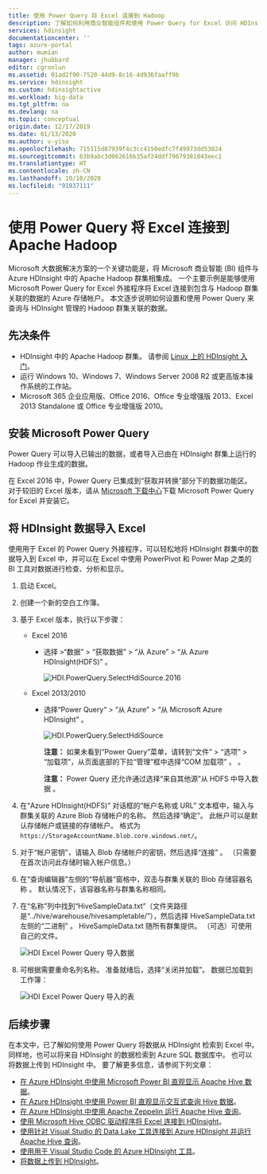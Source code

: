 ```yaml
---
title: 使用 Power Query 将 Excel 连接到 Hadoop
description: 了解如何利用商业智能组件和使用 Power Query for Excel 访问 HDInsight 上的 Hadoop 中存储的数据。
services: hdinsight
documentationcenter: ''
tags: azure-portal
author: mumian
manager: jhubbard
editor: cgronlun
ms.assetid: 01ad2f90-7520-44d9-8c16-4d936faaff9b
ms.service: hdinsight
ms.custom: hdinsightactive
ms.workload: big-data
ms.tgt_pltfrm: na
ms.devlang: na
ms.topic: conceptual
origin.date: 12/17/2019
ms.date: 01/13/2020
ms.author: v-yiso
ms.openlocfilehash: 715115d87939f4c3cc4150edfc7f49973dd53024
ms.sourcegitcommit: 63b9abc3d062616b35af24ddf79679381043eec1
ms.translationtype: HT
ms.contentlocale: zh-CN
ms.lasthandoff: 10/10/2020
ms.locfileid: "91937111"
---
```

# <a name="connect-excel-to-apache-hadoop-by-using-power-query"></a>使用 Power Query 将 Excel 连接到 Apache Hadoop
Microsoft 大数据解决方案的一个关键功能是，将 Microsoft 商业智能 (BI) 组件与 Azure HDInsight 中的 Apache Hadoop 群集相集成。 一个主要示例是能够使用 Microsoft Power Query for Excel 外接程序将 Excel 连接到包含与 Hadoop 群集关联的数据的 Azure 存储帐户。 本文逐步说明如何设置和使用 Power Query 来查询与 HDInsight 管理的 Hadoop 群集关联的数据。

## <a name="prerequisites"></a>先决条件

* HDInsight 中的 Apache Hadoop 群集。 请参阅 [Linux 上的 HDInsight 入门](./apache-hadoop-linux-tutorial-get-started.md)。
* 运行 Windows 10、Windows 7、Windows Server 2008 R2 或更高版本操作系统的工作站。
* Microsoft 365 企业应用版、Office 2016、Office 专业增强版 2013、Excel 2013 Standalone 或 Office 专业增强版 2010。

## <a name="install-microsoft-power-query"></a>安装 Microsoft Power Query

Power Query 可以导入已输出的数据，或者导入已由在 HDInsight 群集上运行的 Hadoop 作业生成的数据。

在 Excel 2016 中，Power Query 已集成到“获取并转换”部分下的数据功能区。 对于较旧的 Excel 版本，请从 [Microsoft 下载中心][powerquery-download]下载 Microsoft Power Query for Excel 并安装它。

## <a name="import-hdinsight-data-into-excel"></a>将 HDInsight 数据导入 Excel
使用用于 Excel 的 Power Query 外接程序，可以轻松地将 HDInsight 群集中的数据导入到 Excel 中，并可以在 Excel 中使用 PowerPivot 和 Power Map 之类的 BI 工具对数据进行检查、分析和显示。

1. 启动 Excel。

1. 创建一个新的空白工作簿。

1. 基于 Excel 版本，执行以下步骤：

   * Excel 2016

     * 选择 >“数据”   > “获取数据”   > “从 Azure”   > “从 Azure HDInsight(HDFS)”  。

       ![HDI.PowerQuery.SelectHdiSource.2016](./media/apache-hadoop-connect-excel-power-query/powerquery-selecthdisource-excel2016.png)

   * Excel 2013/2010

     * 选择“Power Query“   > “从 Azure”   > “从 Microsoft Azure HDInsight”  。

       ![HDI.PowerQuery.SelectHdiSource](./media/apache-hadoop-connect-excel-power-query/powerquery-selecthdisource.png)

       **注意：** 如果未看到“Power Query”菜单，请转到“文件” > “选项” > “加载项”，从页面底部的下拉“管理”框中选择“COM 加载项”       。  。

       **注意：** Power Query 还允许通过选择“来自其他源”从 HDFS 中导入数据  。

1. 在“Azure HDInsight(HDFS)”  对话框的“帐户名称或 URL”  文本框中，输入与群集关联的 Azure Blob 存储帐户的名称。 然后选择“确定”。  此帐户可以是默认存储帐户或链接的存储帐户。  格式为 `https://StorageAccountName.blob.core.windows.net/`。

1. 对于“帐户密钥”，请输入 Blob 存储帐户的密钥，然后选择“连接”   。 （只需要在首次访问此存储时输入帐户信息。）

1. 在“查询编辑器”左侧的“导航器”窗格中，双击与群集关联的 Blob 存储容器名称  。 默认情况下，该容器名称与群集名称相同。

1. 在“名称”列中找到“HiveSampleData.txt”（文件夹路径是“../hive/warehouse/hivesampletable/”），然后选择 HiveSampleData.txt 左侧的“二进制”     。 HiveSampleData.txt 随所有群集提供。 （可选）可使用自己的文件。

    ![HDI Excel Power Query 导入数据](./media/apache-hadoop-connect-excel-power-query/powerquery-importdata.png)

1. 可根据需要重命名列名称。 准备就绪后，选择“关闭并加载”。   数据已加载到工作簿：

    ![HDI Excel Power Query 导入的表](./media/apache-hadoop-connect-excel-power-query/powerquery-importedtable.png)

## <a name="next-steps"></a>后续步骤
在本文中，已了解如何使用 Power Query 将数据从 HDInsight 检索到 Excel 中。 同样地，也可以将来自 HDInsight 的数据检索到 Azure SQL 数据库中。 也可以将数据上传到 HDInsight 中。 要了解更多信息，请参阅下列文章：

* [在 Azure HDInsight 中使用 Microsoft Power BI 直观显示 Apache Hive 数据](apache-hadoop-connect-hive-power-bi.md)。
* [在 Azure HDInsight 中使用 Power BI 直观显示交互式查询 Hive 数据](../interactive-query/apache-hadoop-connect-hive-power-bi-directquery.md)。
* [在 Azure HDInsight 中使用 Apache Zeppelin 运行 Apache Hive 查询](../interactive-query/hdinsight-connect-hive-zeppelin.md)。
* [使用 Microsoft Hive ODBC 驱动程序将 Excel 连接到 HDInsight](apache-hadoop-connect-excel-hive-odbc-driver.md)。
* [使用针对 Visual Studio 的 Data Lake 工具连接到 Azure HDInsight 并运行 Apache Hive 查询](apache-hadoop-visual-studio-tools-get-started.md)。
* [使用用于 Visual Studio Code 的 Azure HDInsight 工具](../hdinsight-for-vscode.md)。
* [将数据上传到 HDInsight](./../hdinsight-upload-data.md)。

[image-hdi-powerquery-hdi-source]: ./media/apache-hadoop-connect-excel-power-query/hdi.powerquery.selecthdisource.png
[image-hdi-powerquery-importdata]: ./media/apache-hadoop-connect-excel-power-query/hdi.powerquery.importdata.png
[image-hdi-powerquery-imported-table]: ./media/apache-hadoop-connect-excel-power-query/hdi.powerquery.importedtable.PNG

[powerquery-download]: https://go.microsoft.com/fwlink/?LinkID=286689

<!--Update_Description: wording update-->